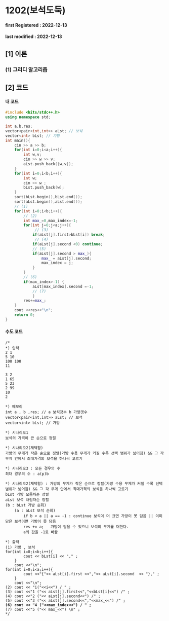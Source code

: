 # 1202(보석도둑)

#### **first Registered : 2022-12-13**

#### last modified : **2022-12-13**

## \[1] 이론

### (1) 그리디 알고리즘

## \[2] 코드

#### 내 코드

```cpp
#include <bits/stdc++.h>
using namespace std;

int a,b,res;
vector<pair<int,int>> aLst; // 보석
vector<int> bLst; // 가방
int main(){
    cin >> a >> b;
    for(int i=0;i<a;i++){
        int w,v;
        cin >> w >> v;
        aLst.push_back({w,v});
    }
    for(int i=0;i<b;i++){
        int w;
        cin >> w ;
        bLst.push_back(w);
    }
    sort(bLst.begin(),bLst.end());
    sort(aLst.begin(),aLst.end());
    // (1)
    for(int i=0;i<b;i++){
        // (2) 
        int max_=0,max_index=-1;
        for(int j=0;j<a;j++){
             // (3)
            if(aLst[j].first>bLst[i]) break;
             // (4) 
            if(aLst[j].second <0) continue;
            // (5)
            if(aLst[j].second > max_){
                max_ = aLst[j].second;
                max_index = j;
            }
        }
        // (6)
        if(max_index>-1) {
            aLst[max_index].second =-1;
            // (7)
            }
        res+=max_;
    }
    cout <<res<<"\n";
    return 0;
}
```

#### 수도 코드

<pre class="language-cpp"><code class="lang-cpp">/*
*) 입력
2 1
5 10
100 100
11

3 2
1 65
5 23
2 99
10
2

*) 메모리
int a , b ,res; // a 보석갯수 b 가방갯수
vector&#x3C;pair&#x3C;int,int>> aLst; // 보석
vector&#x3C;int> bLst; // 가방

*) 시나리오1 
보석의 가격이 큰 순으로 정렬

*) 시나리오2(채택함)
가방의 무게가 작은 순으로 정렬(가방 수용 무게가 커질 수록 선택 범위가 넓어짐) &#x26;&#x26; 그 각 무게 안에서 최대가격의 보석을 하나씩 고르기

*) 시나리오3 : 모든 경우의 수
최대 경우의 수 : a(p)b

*) 시나리오2(채택함) : 가방의 무게가 작은 순으로 정렬(가방 수용 무게가 커질 수록 선택 범위가 넓어짐) &#x26;&#x26; 그 각 무게 안에서 최대가격의 보석을 하나씩 고르기
bLst 가방 오름차순 정렬
aLst 보석 내림차순 정렬
(b : bLst 가방 순회)
    (a : aLst 보석 순회)
        if b &#x3C; a || a == -1 : continue 보석이 더 크면 가방이 못 담음 || 이미 담은 보석이면 가방이 못 담음
        res += a;   가방이 담을 수 있으니 보석의 무게를 더한다.
        a의 값을 -1로 바꿈

*) 출력
(1) 가방 , 보석
for(int i=0;i&#x3C;b;i++){
        cout &#x3C;&#x3C; bLst[i] &#x3C;&#x3C; "," ;
    }
    cout &#x3C;&#x3C;"\n";
for(int i=0;i&#x3C;a;i++){
        cout &#x3C;&#x3C;"{"&#x3C;&#x3C; aLst[i].first &#x3C;&#x3C;","&#x3C;&#x3C; aLst[i].second  &#x3C;&#x3C; "}," ;
    }
    cout &#x3C;&#x3C;"\n"; 
(2) cout &#x3C;&#x3C; "i("&#x3C;&#x3C;i&#x3C;&#x3C;") / " ;  
(3) cout &#x3C;&#x3C;"1 ("&#x3C;&#x3C; aLst[j].first&#x3C;&#x3C;","&#x3C;&#x3C;bLst[i]&#x3C;&#x3C;") /" ;
(4) cout &#x3C;&#x3C;"2 ("&#x3C;&#x3C; aLst[j].second&#x3C;&#x3C;") /" ; 
(5) cout &#x3C;&#x3C;"3 ("&#x3C;&#x3C; aLst[j].second&#x3C;&#x3C;","&#x3C;&#x3C;max_&#x3C;&#x3C;") /" ;
<strong>(6) cout &#x3C;&#x3C; "4 ("&#x3C;&#x3C;max_index&#x3C;&#x3C;") / " ;
</strong>(7) cout &#x3C;&#x3C;"5 ("&#x3C;&#x3C; max_&#x3C;&#x3C;") \n" ;
*/
</code></pre>
